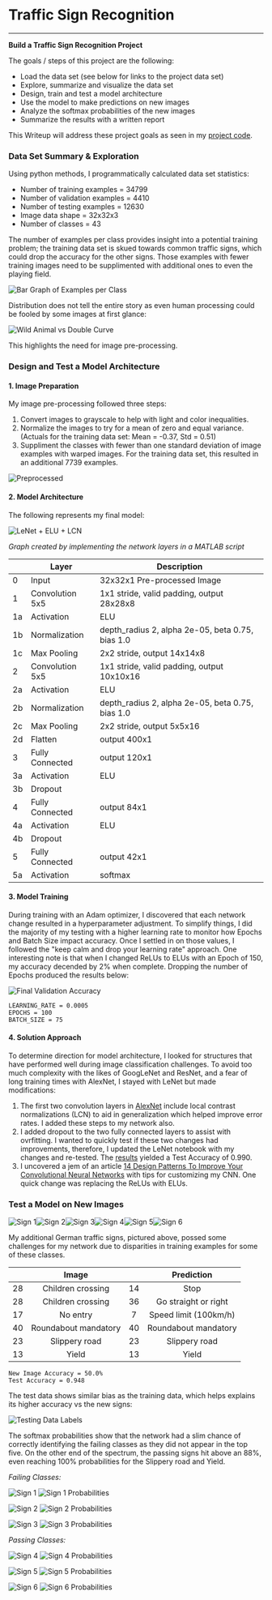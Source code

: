 # **Traffic Sign Recognition** 
---

**Build a Traffic Sign Recognition Project**

The goals / steps of this project are the following:
* Load the data set (see below for links to the project data set)
* Explore, summarize and visualize the data set
* Design, train and test a model architecture
* Use the model to make predictions on new images
* Analyze the softmax probabilities of the new images
* Summarize the results with a written report

This Writeup will address these project goals as seen in my [project code](https://github.com/Merberg/CarND-Traffic-Sign-Classifier-Project/blob/master/Traffic_Sign_Classifier.ipynb).

[//]: # (Image References)

[iAnimal]: ./examples/AnimalCrossing.png "Visually Close"
[iPreproc]: ./examples/Preprocessed.png "Preprocessing"
[iBarh]: ./examples/TrainingDataLabelsBarh.png "Training Label Quantities"
[iTestBarh]: ./examples/TestDataBarh.png "Testing Label Quantities"
[iValAcc]: ./examples/ValidationAccuracy.png "Validation Accuracy.png"
[iTSCNN]: ./examples/TrafficSignCNN.PNG "Traffic Sign CNN"
[iSign1]: ./new_traffic_signs/Child1.jpg "Traffic Sign 1"
[iSign2]: ./new_traffic_signs/Child2.jpg "Traffic Sign 2"
[iSign3]: ./new_traffic_signs/NoEntry_bike.jpg "Traffic Sign 3"
[iSign4]: ./new_traffic_signs/roundabout.jpg "Traffic Sign 4"
[iSign5]: ./new_traffic_signs/slippery-road.jpg "Traffic Sign 5"
[iSign6]: ./new_traffic_signs/Yield.jpg "Traffic Sign 6"
[iProb1]: ./examples/Class28.png "Traffic Sign 1 Probabilities"
[iProb2]: ./examples/2ndClass28.png "Traffic Sign 2 Probabilities"
[iProb3]: ./examples/Class17.png "Traffic Sign 3 Probabilities"
[iProb4]: ./examples/Class40.png "Traffic Sign 4 Probabilities"
[iProb5]: ./examples/Class23.png "Traffic Sign 5 Probabilities"
[iProb6]: ./examples/Class13.png "Traffic Sign 6 Probabilities"


### Data Set Summary & Exploration
Using python methods, I programmatically calculated data set statistics:
- Number of training examples = 34799
- Number of validation examples = 4410
- Number of testing examples = 12630
- Image data shape = 32x32x3
- Number of classes = 43

The number of examples per class provides insight into a potential training problem; the training data set is skued towards common traffic signs, which could drop the accuracy for the other signs.  Those examples with fewer training images need to be supplimented with additional ones to even the playing field.

![Bar Graph of Examples per Class][iBarh]

Distribution does not tell the entire story as even human processing could be fooled by some images at first glance:

![Wild Animal vs Double Curve][iAnimal]

This highlights the need for image pre-processing.

### Design and Test a Model Architecture
#### 1. Image Preparation
My image pre-processing followed three steps:
1. Convert images to grayscale to help with light and color inequalities.
2. Normalize the images to try for a mean of zero and equal variance. (Actuals for the training data set: Mean = -0.37, Std = 0.51)
3. Suppliment the classes with fewer than one standard deviation of image examples with warped images.  For the training data set, this resulted in an additional 7739 examples.

![Preprocessed][iPreproc]

#### 2. Model Architecture
The following represents my final model:

![LeNet + ELU + LCN][iTSCNN]

*Graph created by implementing the network layers in a MATLAB script*

| | Layer | Description |
|-|--------|--------|
| 0 | Input | 32x32x1 Pre-processed Image |
| 1 | Convolution 5x5 | 1x1 stride, valid padding, output 28x28x8
| 1a | Activation | ELU |
| 1b | Normalization | depth_radius 2, alpha 2e-05, beta 0.75, bias 1.0
| 1c | Max Pooling | 2x2 stride, output 14x14x8
| 2 | Convolution 5x5 | 1x1 stride, valid padding, output 10x10x16
| 2a | Activation | ELU |
| 2b | Normalization | depth_radius 2, alpha 2e-05, beta 0.75, bias 1.0
| 2c | Max Pooling | 2x2 stride, output 5x5x16
| 2d | Flatten | output 400x1
| 3 | Fully Connected | output 120x1
| 3a | Activation | ELU |
| 3b | Dropout | |
| 4 | Fully Connected | output 84x1
| 4a | Activation | ELU |
| 4b | Dropout | |
| 5 | Fully Connected | output 42x1
| 5a | Activation | softmax |

#### 3. Model Training
During training with an Adam optimizer, I discovered that each network change resulted in a hyperparameter adjustment. To simplify things, I did the majority of my testing with a higher learning rate to monitor how Epochs and Batch Size impact accuracy.  Once I settled in on those values, I followed the "keep calm and drop your learning rate" approach.  One interesting note is that when I changed ReLUs to ELUs with an Epoch of 150, my accuracy decended by 2% when complete.  Dropping the number of Epochs produced the results below:

![Final Validation Accuracy][iValAcc]

```
LEARNING_RATE = 0.0005
EPOCHS = 100
BATCH_SIZE = 75
```

#### 4. Solution Approach

To determine direction for model architecture, I looked for structures that have performed well during image classification challenges.  To avoid too much complexity with the likes of GoogLeNet and ResNet, and a fear of long training times with AlexNet, I stayed with LeNet but made modifications:
1. The first two convolution layers in [AlexNet](https://papers.nips.cc/paper/4824-imagenet-classification-with-deep-convolutional-neural-networks.pdf) include local contrast normalizations (LCN) to aid in generalization which helped improve error rates.  I added these steps to my network also.
2. I added dropout to the two fully connected layers to assist with ovrfitting.  I wanted to quickly test if these two changes had improvements, therefore, I updated the LeNet notebook with my changes and re-tested.  The [results](LeNet-Lab-Solution.html) yielded a Test Accuracy of 0.990.
3. I uncovered a jem of an article [14 Design Patterns To Improve Your Convolutional Neural Networks](http://www.topbots.com/14-design-patterns-improve-convolutional-neural-network-cnn-architecture/) with tips for customizing my CNN.  One quick change was replacing the ReLUs with ELUs.


### Test a Model on New Images

![Sign 1][iSign1]![Sign 2][iSign2]![Sign 3][iSign3]![Sign 4][iSign4]![Sign 5][iSign5]![Sign 6][iSign6]

My additional German traffic signs, pictured above, possed some challenges for my network due to disparities in training examples for some of these classes.

|  | Image	|  | Prediction |
|:--:|:-----------------:|:--:|:----:|
| 28 | Children crossing | 14 | Stop |
| 28 | Children crossing | 36 | Go straight or right |
| 17 | No entry | 7 | Speed limit (100km/h) |
| 40 | Roundabout mandatory | 40 | Roundabout mandatory |
| 23 | Slippery road | 23 | Slippery road |
| 13 | Yield | 13 |Yield |
```
New Image Accuracy = 50.0%
Test Accuracy = 0.948
```
The test data shows similar bias as the training data, which helps explains its higher accuracy vs the new signs:

![Testing Data Labels][iTestBarh]

The softmax probabilities show that the network had a slim chance of correctly identifying the failing classes as they did not appear in the top five.  On the other end of the spectrum, the passing signs hit above an 88%, even reaching 100% probabilities for the Slippery road and Yield.

*Failing Classes:*

![Sign 1][iSign1]
![Sign 1 Probabilities][iProb1]

![Sign 2][iSign2]
![Sign 2 Probabilities][iProb2]

![Sign 3][iSign3]
![Sign 3 Probabilities][iProb3]


*Passing Classes:*

![Sign 4][iSign4]
![Sign 4 Probabilities][iProb4]

![Sign 5][iSign5]
![Sign 5 Probabilities][iProb5]

![Sign 6][iSign6]
![Sign 6 Probabilities][iProb6]





